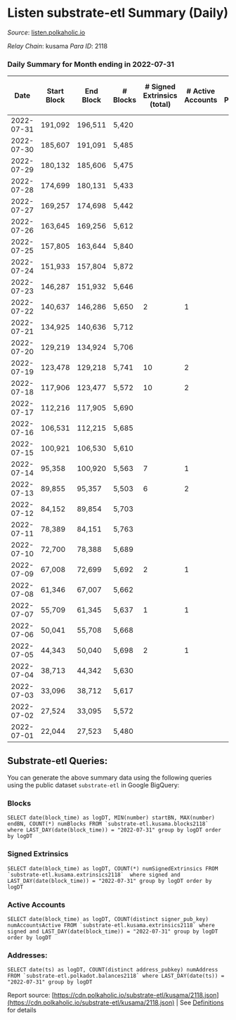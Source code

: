 # Listen substrate-etl Summary (Daily)

_Source_: [listen.polkaholic.io](https://listen.polkaholic.io)

*Relay Chain*: kusama
*Para ID*: 2118



### Daily Summary for Month ending in 2022-07-31


| Date | Start Block | End Block | # Blocks | # Signed Extrinsics (total) | # Active Accounts | # Passive | # New | # Addresses with Balances | # Events | # Transfers | # XCM Transfers In | # XCM Transfers Out |
| ---- | ----------- | --------- | -------- | --------------------------- | ----------------- | --------- | ----- | ------------------------- | -------- | ----------- | ------------------ | ------------------- |
| 2022-07-31 | 191,092 | 196,511 | 5,420  |  |  |  |  | 15 | 10,843 |   |   |   |
| 2022-07-30 | 185,607 | 191,091 | 5,485  |  |  |  |  | 15 | 10,973 |   |   |   |
| 2022-07-29 | 180,132 | 185,606 | 5,475  |  |  |  |  | 15 | 10,953 |   |   |   |
| 2022-07-28 | 174,699 | 180,131 | 5,433  |  |  |  |  | 15 | 10,869 |   |   |   |
| 2022-07-27 | 169,257 | 174,698 | 5,442  |  |  |  |  | 15 | 10,887 |   |   |   |
| 2022-07-26 | 163,645 | 169,256 | 5,612  |  |  |  |  | 15 | 11,228 |   |   |   |
| 2022-07-25 | 157,805 | 163,644 | 5,840  |  |  |  |  | 15 | 11,683 |   |   |   |
| 2022-07-24 | 151,933 | 157,804 | 5,872  |  |  |  |  | 15 | 11,747 |   |   |   |
| 2022-07-23 | 146,287 | 151,932 | 5,646  |  |  |  |  | 15 | 11,295 |   |   |   |
| 2022-07-22 | 140,637 | 146,286 | 5,650  | 2 | 1 |  |  | 15 | 11,313 |   |   |   |
| 2022-07-21 | 134,925 | 140,636 | 5,712  |  |  |  |  | 15 | 11,428 |   |   |   |
| 2022-07-20 | 129,219 | 134,924 | 5,706  |  |  |  |  | 15 | 11,415 |   |   |   |
| 2022-07-19 | 123,478 | 129,218 | 5,741  | 10 | 2 |  |  | 15 | 11,591 | 7  | 7 ($0.12) | 9 ($0.02) |
| 2022-07-18 | 117,906 | 123,477 | 5,572  | 10 | 2 |  |  | 14 | 11,239 | 3  | 5 ($9.34) | 8 ($5.54) |
| 2022-07-17 | 112,216 | 117,905 | 5,690  |  |  |  |  | 12 | 11,383 |   |   |   |
| 2022-07-16 | 106,531 | 112,215 | 5,685  |  |  |  |  | 12 | 11,373 |   |   |   |
| 2022-07-15 | 100,921 | 106,530 | 5,610  |  |  |  |  | 12 | 11,226 |   |   |   |
| 2022-07-14 | 95,358 | 100,920 | 5,563  | 7 | 1 |  |  | 12 | 11,173 |   | 2 ($0.69) |   |
| 2022-07-13 | 89,855 | 95,357 | 5,503  | 6 | 2 |  |  | 10 | 11,046 | 1  |   |   |
| 2022-07-12 | 84,152 | 89,854 | 5,703  |  |  |  |  | 9 | 11,409 |   |   |   |
| 2022-07-11 | 78,389 | 84,151 | 5,763  |  |  |  |  | 9 | 11,529 |   |   |   |
| 2022-07-10 | 72,700 | 78,388 | 5,689  |  |  |  |  | 9 | 11,381 |   |   |   |
| 2022-07-09 | 67,008 | 72,699 | 5,692  | 2 | 1 |  |  | 9 | 11,397 |   |   |   |
| 2022-07-08 | 61,346 | 67,007 | 5,662  |  |  |  |  | 9 | 11,327 |   |   |   |
| 2022-07-07 | 55,709 | 61,345 | 5,637  | 1 | 1 |  |  | 9 | 11,282 |   |   |   |
| 2022-07-06 | 50,041 | 55,708 | 5,668  |  |  |  |  | 9 | 11,339 |   |   |   |
| 2022-07-05 | 44,343 | 50,040 | 5,698  | 2 | 1 |  |  | 9 | 11,409 |   |   |   |
| 2022-07-04 | 38,713 | 44,342 | 5,630  |  |  |  |  | 9 | 11,263 |   |   |   |
| 2022-07-03 | 33,096 | 38,712 | 5,617  |  |  |  |  | 9 | 11,237 |   |   |   |
| 2022-07-02 | 27,524 | 33,095 | 5,572  |  |  |  |  | 9 | 11,147 |   |   |   |
| 2022-07-01 | 22,044 | 27,523 | 5,480  |  |  |  |  | 9 | 10,963 |   |   |   |

## Substrate-etl Queries:
You can generate the above summary data using the following queries using the public dataset `substrate-etl` in Google BigQuery:


### Blocks
```
SELECT date(block_time) as logDT, MIN(number) startBN, MAX(number) endBN, COUNT(*) numBlocks FROM `substrate-etl.kusama.blocks2118`  where LAST_DAY(date(block_time)) = "2022-07-31" group by logDT order by logDT
```


### Signed Extrinsics
```
SELECT date(block_time) as logDT, COUNT(*) numSignedExtrinsics FROM `substrate-etl.kusama.extrinsics2118`  where signed and LAST_DAY(date(block_time)) = "2022-07-31" group by logDT order by logDT
```


### Active Accounts
```
SELECT date(block_time) as logDT, COUNT(distinct signer_pub_key) numAccountsActive FROM `substrate-etl.kusama.extrinsics2118` where signed and LAST_DAY(date(block_time)) = "2022-07-31" group by logDT order by logDT
```


### Addresses:
```
SELECT date(ts) as logDT, COUNT(distinct address_pubkey) numAddress FROM `substrate-etl.polkadot.balances2118` where LAST_DAY(date(ts)) = "2022-07-31" group by logDT
```



Report source: [https://cdn.polkaholic.io/substrate-etl/kusama/2118.json](https://cdn.polkaholic.io/substrate-etl/kusama/2118.json) | See [Definitions](/DEFINITIONS.md) for details

